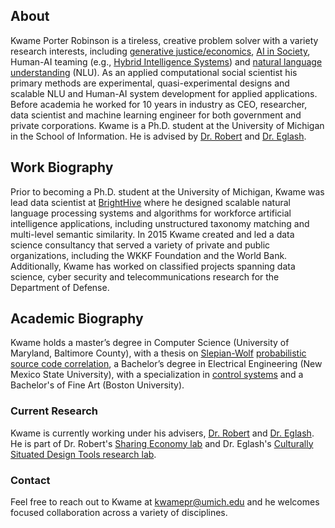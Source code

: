 ## About

Kwame Porter Robinson is a tireless, creative problem solver with a variety research interests, including [generative justice/economics](https://www.researchgate.net/publication/311811471_An_Introduction_to_Generative_Justice), [AI in Society](https://link.springer.com/journal/146), Human-AI teaming (e.g., [Hybrid Intelligence Systems](https://hyints.engin.umich.edu/)) and [natural language understanding](https://en.wikipedia.org/wiki/Natural-language_understanding) (NLU). As an applied computational social scientist his primary methods are experimental, quasi-experimental designs and scalable NLU and Human-AI system development for applied applications. Before academia he worked for 10 years in industry as CEO, researcher, data scientist and machine learning engineer for both government and private corporations. Kwame is a Ph.D. student at the University of Michigan in the School of Information. He is advised by [Dr. Robert](https://sites.google.com/a/umich.edu/lionelrobert/home) and [Dr. Eglash](https://generativejustice.org/).

## Work Biography

Prior to becoming a Ph.D. student at the University of Michigan, Kwame was lead data scientist at [BrightHive](https://www.brigthive.io) where he designed scalable natural language processing systems and algorithms for workforce artificial intelligence applications, including unstructured taxonomy matching and multi-level semantic similarity. In 2015 Kwame created and led a data science consultancy that served a variety of private and public organizations, including the WKKF Foundation and the World Bank.  Additionally, Kwame has worked on classified projects spanning data science, cyber security and telecommunications research for the Department of Defense. 

## Academic Biography
Kwame holds a master’s degree in Computer Science (University of Maryland, Baltimore County), with a thesis on [Slepian-Wolf](https://en.wikipedia.org/wiki/Slepian%E2%80%93Wolf_coding_) [probabilistic source code correlation](https://drive.google.com/file/d/0B0z76rIRuw_mLTlpeWZiV2tNaGs/view), a Bachelor’s degree in Electrical Engineering (New Mexico State University), with a specialization in [control systems](https://en.wikipedia.org/wiki/Control_theory) and a Bachelor's of Fine Art (Boston University).

### Current Research

Kwame is currently working under his advisers, [Dr. Robert](https://sites.google.com/a/umich.edu/lionelrobert/home) and [Dr. Eglash](https://generativejustice.org/). He is part of Dr. Robert's [Sharing Economy lab](https://beta.si.umich.edu/people/lionel-robert) and Dr. Eglash's [Culturally Situated Design Tools research lab](https://www.researchgate.net/lab/Ron-Eglashs-Culturally-Situated-Design-Tools-Research-Lab-Ron-Eglash).

### Contact

Feel free to reach out to Kwame at [kwamepr@umich.edu](mailto:kwamepr@umich.edu) and he welcomes focused collaboration across a variety of disciplines.
